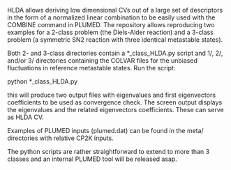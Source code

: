 
HLDA allows deriving low dimensional CVs out of a large set of descriptors in the form of a normalized linear combination to be easily used with the COMBINE command in PLUMED.
The repository allows reproducing two examples for a 2-class problem (the Diels-Alder reaction) and a 3-class problem (a symmetric SN2 reaction with three identical metastable states).

Both 2- and 3-class directories contain a *_class_HLDA.py script and 1/, 2/, and/or 3/ directories containing the COLVAR files for the unbiased fluctuations in reference metastable states. 
Run the script:

python *_class_HLDA.py

this will produce two output files with eigenvalues and first eigenvectors coefficients to be used as convergence check.
The screen output displays the eigenvalues and the related eigenvectors coefficients.
These can serve as HLDA CV.

Examples of PLUMED inputs (plumed.dat) can be found in the meta/ directories with relative CP2K inputs.

The python scripts are rather straightforward to extend to more than 3 classes and an internal PLUMED tool will be released asap.
